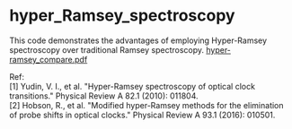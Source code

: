 # hyper_Ramsey_spectroscopy
This code demonstrates the advantages of employing Hyper-Ramsey spectroscopy over traditional Ramsey spectroscopy.<be>
[hyper-ramsey_compare.pdf](https://github.com/Nakarin315/hyper_Ramsey_spectroscopy/files/13643018/hyper-ramsey_compare.pdf)

Ref:<br>
[1] Yudin, V. I., et al. "Hyper-Ramsey spectroscopy of optical clock transitions." Physical Review A 82.1 (2010): 011804. <br>
[2] Hobson, R., et al. "Modified hyper-Ramsey methods for the elimination of probe shifts in optical clocks." Physical Review A 93.1 (2016): 010501.<br>

